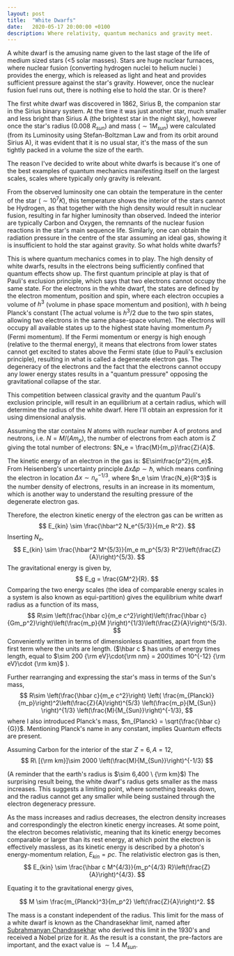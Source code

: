 ```yaml
---
layout: post
title:  "White Dwarfs"
date:   2020-05-17 20:00:00 +0100
description: Where relativity, quantum mechanics and gravity meet.
---
```


A white dwarf is the amusing name given to the last stage of the life of medium sized stars (<5 solar masses). 
Stars are huge nuclear furnaces, where nuclear fusion (converting hydrogen nuclei to helium nuclei ) provides the energy, which is released as light and heat and provides sufficient pressure against the star's gravity. However, once the nuclear fusion fuel runs out, there is nothing else to hold the star. Or is there?

The first white dwarf was discovered in 1862, Sirius B, the companion star in the Sirius binary system. At the time it was just another star, much smaller and less bright than Sirius A (the brightest star in the night sky), however once the star's radius (0.008 $R_{sun}$) and mass ($\sim 1M_{sun}$) were calculated (from its Luminosity using Stefan-Boltzman Law and from its orbit around Sirius A), it was evident that it is no usual star, it's the mass of the sun tightly packed in a volume the size of the earth.

The reason I've decided to write about white dwarfs is because it's one of the best examples of quantum mechanics manifesting itself on the largest scales, scales where typically only gravity is relevant.

From the observed luminosity one can obtain the temperature in the center of the star ($\sim 10^7 K$), this temperature shows the interior of the stars cannot be Hydrogen, as that together with the high density would result in nuclear fusion, resulting in far higher luminosity than observed. Indeed the interior are typically Carbon and Oxygen, the remnants of the nuclear fusion reactions in the star's main sequence life. Similarly, one can obtain the radiation pressure in the centre of the star assuming an ideal gas, showing it is insufficient to hold the star against gravity. So what holds white dwarfs?

This is where quantum mechanics comes in to play. The high density of white dwarfs, results in the electrons being sufficiently confined that quantum effects show up. The first quantum principle at play is that of Pauli's exclusion principle, which says that two electrons cannot occupy the same state. For the electrons in the white dwarf, the states are defined by the electron momentum, position and spin, where each electron occupies a volume of $h^3$ (volume in phase space momentum and position), with $h$ being Planck's constant (The actual volume is $h^3/2$ due to the two spin states, allowing two electrons in the same phase-space volume). The electrons will occupy all available states up to the highest state having momentum $P_f$ (Fermi momentum). If the Fermi momentum or energy is high enough (relative to the thermal energy), it means that electrons from lower states cannot get excited to states above the Fermi state (due to Pauli's exclusion principle), resulting in what is called a degenerate electron gas. The degeneracy of the electrons and the fact that the electrons cannot occupy any lower energy states results in a "quantum pressure" opposing the gravitational collapse of the star. 

This competition between classical gravity and the quantum Pauli's exclusion principle, will result in an equilibrium at a certain radius, which will determine the radius of the white dwarf. Here I'll obtain an expression for it using dimensional analysis.

Assuming the star contains $N$ atoms with nuclear number A of protons and neutrons, i.e. $N=M/(Am_p)$, the number of electrons from each atom is $Z$ giving the total number of electrons: $N_e = \frac{M}{m_p}\frac{Z}{A}$.

The kinetic energy of an electron in the gas is: $E\sim\frac{p^2}{m_e}$. From Heisenberg's uncertainty principle $\Delta x \Delta p \sim \hbar$, which means confining the electron in location $\Delta x \sim n_e^{-1/3}$, where $n_e \sim \frac{N_e}{R^3}$ is the number density of electrons, results in an increase in its momentum, which is another way to understand the resulting pressure of the degenerate electron gas. 


Therefore, the electron kinetic energy of the electron gas can be written as 
$$
E_{kin} \sim \frac{\hbar^2 N_e^{5/3}}{m_e R^2}.
$$
Inserting $N_e$,
$$
E_{kin} \sim \frac{\hbar^2 M^{5/3}}{m_e m_p^{5/3} R^2}\left(\frac{Z}{A}\right)^{5/3}.
$$
 The gravitational energy is given by,
$$
E_g = \frac{GM^2}{R}.
$$
Comparing the two energy scales (the idea of comparable energy scales in a system is also known as equi-partition) gives the equilibrium white dwarf radius as a function of its mass,
$$
R\sim \left(\frac{\hbar c}{m_e c^2}\right)\left(\frac{\hbar c}{Gm_p^2}\right)\left(\frac{m_p}{M }\right)^{1/3}\left(\frac{Z}{A}\right)^{5/3}.
$$
Conveniently written in terms of dimensionless quantities, apart from the first term where the units are length. ($\hbar c $ has units of energy times length, equal to $\sim 200 {\rm eV}\cdot{\rm nm} = 200\times 10^{-12} {\rm eV}\cdot {\rm km}$ ).

Further rearranging and expressing the star's mass in terms of the Sun's mass,
$$
R\sim \left(\frac{\hbar c}{m_e c^2}\right) \left( \frac{m_{Planck}}{m_p}\right)^2\left(\frac{Z}{A}\right)^{5/3}
\left(\frac{m_p}{M_{Sun}} \right)^{1/3}
\left(\frac{M}{M_{Sun}}\right)^{-1/3},
$$
where I also introduced Planck's mass, $m_{Planck} = \sqrt{\frac{\hbar c}{G}}$.
Mentioning Planck's name in any constant, implies Quantum effects are present.

Assuming Carbon for the interior of the star $Z=6, A=12$, 
$$
R\ [{\rm km}]\sim 2000 
\left(\frac{M}{M_{Sun}}\right)^{-1/3}
$$

(A reminder that the earth's radius is $\sim 6,400 \ {\rm km}$)
The surprising result being, the white dwarf's radius gets smaller as the mass increases. This suggests a limiting point, where something breaks down, and the radius cannot get any smaller while being sustained through the electron degeneracy pressure.

As the mass increases and radius decreases, the electron density increases and correspondingly the electron kinetic energy increases. At some point, the electron becomes relativistic, meaning that its kinetic energy becomes comparable or larger than its rest energy, at which point the electron is effectively massless, as its kinetic energy is described by a photon's energy-momentum relation, $E_{kin}=pc$. The relativistic electron gas is then,
$$
E_{kin} \sim \frac{\hbar c M^{4/3}}{m_p^{4/3} R}\left(\frac{Z}{A}\right)^{4/3}.
$$

Equating it to the gravitational energy gives,

$$
M \sim 
\frac{m_{Planck}^3}{m_p^2}
\left(\frac{Z}{A}\right)^2.
$$

The mass is a constant independent of the radius.
This limit for the mass of a white dwarf is known as the Chandrasekhar limit, named after [Subrahmanyan Chandrasekhar](https://en.wikipedia.org/wiki/Subrahmanyan_Chandrasekhar) who derived this limit in the 1930's and received a Nobel prize for it. As the result is a constant, the pre-factors are important, and the exact value is $\sim 1.4 \ M_{sun}$.